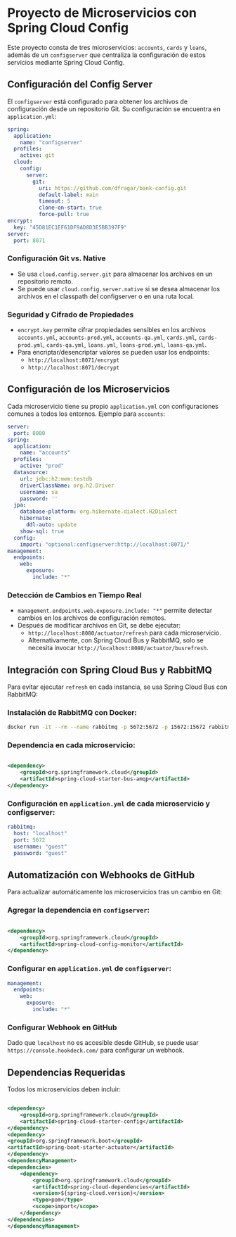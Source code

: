 # Proyecto de Microservicios con Spring Cloud Config

Este proyecto consta de tres microservicios: `accounts`, `cards` y `loans`, además de un `configserver` que
centraliza la configuración de estos servicios mediante Spring Cloud Config.

## Configuración del Config Server

El `configserver` está configurado para obtener los archivos de configuración desde un repositorio Git. Su
configuración se encuentra en `application.yml`:

```yaml
spring:
  application:
    name: "configserver"
  profiles:
    active: git
  cloud:
    config:
      server:
        git:
          uri: https://github.com/dfragar/bank-config.git
          default-label: main
          timeout: 5
          clone-on-start: true
          force-pull: true
encrypt:
  key: "45D81EC1EF61DF9AD8D3E5BB397F9"
server:
  port: 8071
```

### Configuración Git vs. Native

- Se usa `cloud.config.server.git` para almacenar los archivos en un repositorio remoto.
- Se puede usar `cloud.config.server.native` si se desea almacenar los archivos en el classpath del
  configserver o en una ruta local.

### Seguridad y Cifrado de Propiedades

- `encrypt.key` permite cifrar propiedades sensibles en los archivos `accounts.yml`, `accounts-prod.yml`,
  `accounts-qa.yml`, `cards.yml`, `cards-prod.yml`, `cards-qa.yml`, `loans.yml`, `loans-prod.yml`,
  `loans-qa.yml`.
- Para encriptar/desencriptar valores se pueden usar los endpoints:
    - `http://localhost:8071/encrypt`
    - `http://localhost:8071/decrypt`

## Configuración de los Microservicios

Cada microservicio tiene su propio `application.yml` con configuraciones comunes a todos los entornos. Ejemplo
para `accounts`:

```yaml
server:
  port: 8080
spring:
  application:
    name: "accounts"
  profiles:
    active: "prod"
  datasource:
    url: jdbc:h2:mem:testdb
    driverClassName: org.h2.Driver
    username: sa
    password: ''
  jpa:
    database-platform: org.hibernate.dialect.H2Dialect
    hibernate:
      ddl-auto: update
    show-sql: true
  config:
    import: "optional:configserver:http://localhost:8071/"
management:
  endpoints:
    web:
      exposure:
        include: "*"
```

### Detección de Cambios en Tiempo Real

- `management.endpoints.web.exposure.include: "*"` permite detectar cambios en los archivos de configuración
  remotos.
- Después de modificar archivos en Git, se debe ejecutar:
    - `http://localhost:8080/actuator/refresh` para cada microservicio.
    - Alternativamente, con Spring Cloud Bus y RabbitMQ, solo se necesita invocar
      `http://localhost:8080/actuator/busrefresh`.

## Integración con Spring Cloud Bus y RabbitMQ

Para evitar ejecutar `refresh` en cada instancia, se usa Spring Cloud Bus con RabbitMQ:

### Instalación de RabbitMQ con Docker:

```sh
docker run -it --rm --name rabbitmq -p 5672:5672 -p 15672:15672 rabbitmq:4.0-management
```

### Dependencia en cada microservicio:

```xml

<dependency>
    <groupId>org.springframework.cloud</groupId>
    <artifactId>spring-cloud-starter-bus-amqp</artifactId>
</dependency>
```

### Configuración en `application.yml` de cada microservicio y configserver:

```yaml
rabbitmq:
  host: "localhost"
  port: 5672
  username: "guest"
  password: "guest"
```

## Automatización con Webhooks de GitHub

Para actualizar automáticamente los microservicios tras un cambio en Git:

### Agregar la dependencia en `configserver`:

```xml

<dependency>
    <groupId>org.springframework.cloud</groupId>
    <artifactId>spring-cloud-config-monitor</artifactId>
</dependency>
```

### Configurar en `application.yml` de `configserver`:

```yaml
management:
  endpoints:
    web:
      exposure:
        include: "*"
```

### Configurar Webhook en GitHub

Dado que `localhost` no es accesible desde GitHub, se puede usar `https://console.hookdeck.com/` para
configurar un webhook.

## Dependencias Requeridas

Todos los microservicios deben incluir:

```xml

<dependency>
    <groupId>org.springframework.cloud</groupId>
    <artifactId>spring-cloud-starter-config</artifactId>
</dependency>
<dependency>
<groupId>org.springframework.boot</groupId>
<artifactId>spring-boot-starter-actuator</artifactId>
</dependency>
<dependencyManagement>
<dependencies>
    <dependency>
        <groupId>org.springframework.cloud</groupId>
        <artifactId>spring-cloud-dependencies</artifactId>
        <version>${spring-cloud.version}</version>
        <type>pom</type>
        <scope>import</scope>
    </dependency>
</dependencies>
</dependencyManagement>
```


